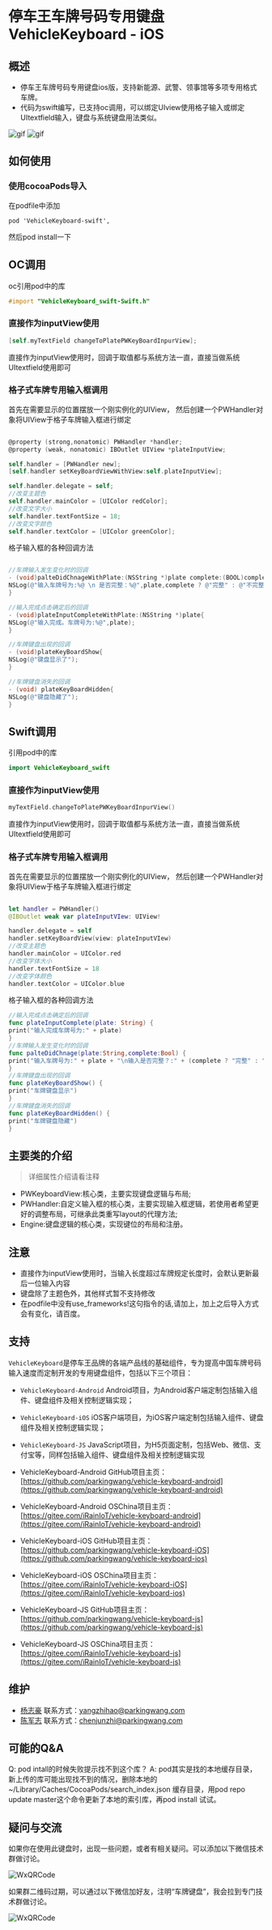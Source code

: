 
# 停车王车牌号码专用键盘 VehicleKeyboard - iOS

## 概述

* 停车王车牌号码专用键盘ios版，支持新能源、武警、领事馆等多项专用格式车牌。
* 代码为swift编写，已支持oc调用，可以绑定UIview使用格子输入或绑定UItextfield输入，键盘与系统键盘用法类似。


![gif](./collectionViewgif.gif)
![gif](./uitextfieldGIF.gif)

## 如何使用

### 使用cocoaPods导入

在podfile中添加

```
pod 'VehicleKeyboard-swift',
```
然后pod install一下

## OC调用

oc引用pod中的库

```objective-c
#import "VehicleKeyboard_swift-Swift.h"
```

### 直接作为inputView使用

```objective-c
[self.myTextField changeToPlatePWKeyBoardInpurView];
```
直接作为inputView使用时，回调于取值都与系统方法一直，直接当做系统UItextfield使用即可

### 格子式车牌专用输入框调用

首先在需要显示的位置摆放一个刚实例化的UIView，
然后创建一个PWHandler对象将UIView于格子车牌输入框进行绑定

```objective-c

@property (strong,nonatomic) PWHandler *handler;
@property (weak, nonatomic) IBOutlet UIView *plateInputView;

self.handler = [PWHandler new];
[self.handler setKeyBoardViewWithView:self.plateInputView];

self.handler.delegate = self;
//改变主题色
self.handler.mainColor = [UIColor redColor];
//改变文字大小
self.handler.textFontSize = 18;
//改变文字颜色
self.handler.textColor = [UIColor greenColor];
```

格子输入框的各种回调方法
```objective-c

//车牌输入发生变化时的回调
- (void)palteDidChnageWithPlate:(NSString *)plate complete:(BOOL)complete{
NSLog(@"输入车牌号为:%@ \n 是否完整：%@",plate,complete ? @"完整" : @"不完整");
}

//输入完成点击确定后的回调
- (void)plateInputCompleteWithPlate:(NSString *)plate{
NSLog(@"输入完成。车牌号为:%@",plate);
}

//车牌键盘出现的回调
- (void)plateKeyBoardShow{
NSLog(@"键盘显示了");
}

//车牌键盘消失的回调
- (void) plateKeyBoardHidden{
NSLog(@"键盘隐藏了");
}
```


## Swift调用

引用pod中的库

```swift
import VehicleKeyboard_swift
```

### 直接作为inputView使用

```swift
myTextField.changeToPlatePWKeyBoardInpurView()
```
直接作为inputView使用时，回调于取值都与系统方法一直，直接当做系统UItextfield使用即可

### 格子式车牌专用输入框调用

首先在需要显示的位置摆放一个刚实例化的UIView，
然后创建一个PWHandler对象将UIView于格子车牌输入框进行绑定

```swift

let handler = PWHandler()
@IBOutlet weak var plateInputVIew: UIView!

handler.delegate = self
handler.setKeyBoardView(view: plateInputVIew)
//改变主题色
handler.mainColor = UIColor.red
//改变字体大小
handler.textFontSize = 18
//改变字体颜色
handler.textColor = UIColor.blue
```

格子输入框的各种回调方法
```swift
//输入完成点击确定后的回调
func plateInputComplete(plate: String) {
print("输入完成车牌号为:" + plate)
}
//车牌输入发生变化时的回调
func palteDidChnage(plate:String,complete:Bool) {
print("输入车牌号为:" + plate + "\n输入是否完整？:" + (complete ? "完整" : "不完整"))
}
//车牌键盘出现的回调
func plateKeyBoardShow() {
print("车牌键盘显示")
}
//车牌键盘消失的回调
func plateKeyBoardHidden() {
print("车牌键盘隐藏")
}
```

## 主要类的介绍

> 详细属性介绍请看注释

* PWKeyboardView:核心类，主要实现键盘逻辑与布局;
* PWHandler:自定义输入框的核心类，主要实现输入框逻辑，若使用者希望更好的调整布局，可继承此类重写layout的代理方法;
* Engine:键盘逻辑的核心类，实现键位的布局和注册。


## 注意

* 直接作为inputView使用时，当输入长度超过车牌规定长度时，会默认更新最后一位输入内容
* 键盘除了主题色外，其他样式暂不支持修改
* 在podfile中没有use_frameworks!这句指令的话,请加上，加上之后导入方式会有变化，请百度。

## 支持
`VehicleKeyboard`是停车王品牌的各端产品线的基础组件，专为提高中国车牌号码输入速度而定制开发的专用键盘组件，包括以下三个项目：

- `VehicleKeyboard-Android` Android项目，为Android客户端定制包括输入组件、键盘组件及相关控制逻辑实现；
- `VehicleKeyboard-iOS` iOS客户端项目，为iOS客户端定制包括输入组件、键盘组件及相关控制逻辑实现；
- `VehicleKeyboard-JS` JavaScript项目，为H5页面定制，包括Web、微信、支付宝等，同样包括输入组件、键盘组件及相关控制逻辑实现

- VehicleKeyboard-Android GitHub项目主页： [https://github.com/parkingwang/vehicle-keyboard-android](https://github.com/parkingwang/vehicle-keyboard-android)
- VehicleKeyboard-Android OSChina项目主页： [https://gitee.com/iRainIoT/vehicle-keyboard-android](https://gitee.com/iRainIoT/vehicle-keyboard-android)

- VehicleKeyboard-iOS GitHub项目主页： [https://github.com/parkingwang/vehicle-keyboard-iOS](https://github.com/parkingwang/vehicle-keyboard-ios)
- VehicleKeyboard-iOS OSChina项目主页： [https://gitee.com/iRainIoT/vehicle-keyboard-iOS](https://gitee.com/iRainIoT/vehicle-keyboard-ios)

- VehicleKeyboard-JS GitHub项目主页： [https://github.com/parkingwang/vehicle-keyboard-js](https://github.com/parkingwang/vehicle-keyboard-js)
- VehicleKeyboard-JS OSChina项目主页： [https://gitee.com/iRainIoT/vehicle-keyboard-js](https://gitee.com/iRainIoT/vehicle-keyboard-js)





## 维护

- [杨志豪](https://github.com/yzhtracy) 联系方式：yangzhihao@parkingwang.com
- [陈军志](https://github.com/xiaozhi) 联系方式：chenjunzhi@parkingwang.com

## 可能的Q&A
Q:
pod intall的时候失败提示找不到这个库？
A:
pod其实是找的本地缓存目录，新上传的库可能出现找不到的情况，删除本地的~/Library/Caches/CocoaPods/search_index.json 缓存目录，用pod repo update master这个命令更新了本地的索引库，再pod install 试试。

## 疑问与交流

如果你在使用此键盘时，出现一些问题，或者有相关疑问。可以添加以下微信技术群做讨论。

![WxQRCode](./QrCode-Group.png)

如果群二维码过期，可以通过以下微信加好友，注明“车牌键盘”，我会拉到专门技术群做讨论。

![WxQRCode](./QrCode-Yoojia.png)

